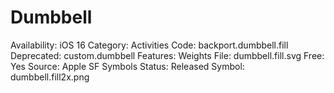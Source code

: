 # Dumbbell

Availability: iOS 16
Category: Activities
Code: backport.dumbbell.fill
Deprecated: custom.dumbbell
Features: Weights
File: dumbbell.fill.svg
Free: Yes
Source: Apple SF Symbols
Status: Released
Symbol: dumbbell.fill2x.png